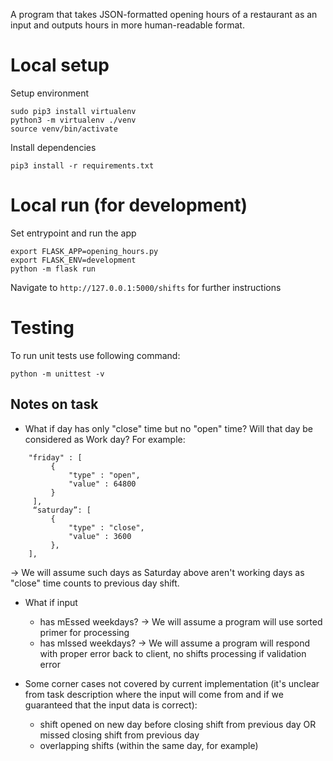 A program that takes JSON-formatted opening hours of a restaurant as an input and outputs hours in more human-readable
format.

# Local setup

Setup environment

```
sudo pip3 install virtualenv
python3 -m virtualenv ./venv
source venv/bin/activate
```

Install dependencies

```
pip3 install -r requirements.txt
```

# Local run (for development)

Set entrypoint and run the app

```
export FLASK_APP=opening_hours.py
export FLASK_ENV=development
python -m flask run
```

Navigate to `http://127.0.0.1:5000/shifts` for further instructions

# Testing

To run unit tests use following command:

```
python -m unittest -v
```

## Notes on task

* What if day has only "close" time but no "open" time? Will that day be considered as Work day? For example:

```
	"friday" : [
		 {
			 "type" : "open",
			 "value" : 64800
		 }
	 ],
	 “saturday”: [
		 {
			 "type" : "close",
			 "value" : 3600
		 },
	],
```

-> We will assume such days as Saturday above aren't working days as "close" time counts to previous day shift.

* What if input
	* has mEssed weekdays? -> We will assume a program will use sorted primer for processing
	* has mIssed weekdays? -> We will assume a program will respond with proper error back to client, no shifts
	  processing if validation error

* Some corner cases not covered by current implementation (it's unclear from task description where the input will come
  from and if we guaranteed that the input data is correct):
	* shift opened on new day before closing shift from previous day OR missed closing shift from previous day
	* overlapping shifts (within the same day, for example)
